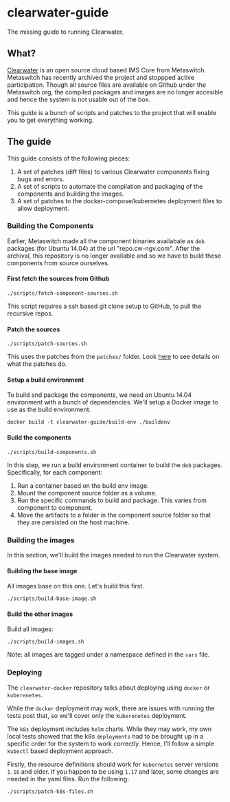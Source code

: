 # clearwater-guide

The missing guide to running Clearwater.

## What?

[Clearwater](https://www.projectclearwater.org/) is an open source cloud based IMS Core from Metaswitch. Metaswitch has recently archived the project and stoppped active participation. Though all source files are available on Github under the Metaswitch org, the compiled packages and images are no longer accesible and hence the system is not usable out of the box.

This guide is a bunch of scripts and patches to the project that will enable you to get everything working.

## The guide

This guide consists of the following pieces:

1. A set of patches (diff files) to various Clearwater components fixing bugs and errors.
2. A set of scripts to automate the compilation and packaging of the components and building the images.
3. A set of patches to the docker-compose/kubernetes deployment files to allow deployment.

### Building the Components

Earlier, Metaswitch made all the component binaries availabale as `deb` packages (for Ubuntu 14.04) at the url "repo.cw-ngv.com". After the archival, this repository is no longer available and so we have to build these components from source ourselves.

#### First fetch the sources from Github
```
./scripts/fetch-component-sources.sh
```
This script requires a ssh based git clone setup to GitHub, to pull the recursive repos.

#### Patch the sources
```
./scripts/patch-sources.sh
```
This uses the patches from the `patches/` folder. Look [here](./patches/README.md) to see details on what the patches do.

#### Setup a build environment

To build and package the components, we need an Ubuntu 14.04 environment with a bunch of dependencies. We'll setup a Docker image to use as the build environment.

```
docker build -t clearwater-guide/build-env ./buildenv
```

#### Build the components

```
./scripts/build-components.sh
```

In this step, we run a build environment container to build the `deb` packages. Specifically, for each component:
1. Run a container based on the build env image.
2. Mount the component source folder as a volume.
3. Run the specific commands to build and package. This varies from component to component.
4. Move the artifacts to a folder in the component source folder so that they are persisted on the host machine.

### Building the images

In this section, we'll build the images needed to run the Clearwater system.

#### Building the base image

All images base on this one. Let's build this first.

```
./scripts/build-base-image.sh
```

#### Build the other images

Build all images:
```
./scripts/build-images.sh
```
Note: all images are tagged under a namespace defined in the `vars` file.

### Deploying

The `clearwater-docker` repository talks about deploying using `docker` or `kuberenetes`.

While the `docker` deployment may work, there are issues with running the tests post that, so we'll cover only
the `kuberenetes` deployment.

The `k8s` deployment includes `helm` charts. While they may work, my own local tests showed that the k8s `deployments` had to be brought up in a specific order for the system to work correctly. Hence, I'll follow a simple `kubectl` based deployment approach.

Firstly, the resource definitions should work for `kubernetes` server versions `1.16` and older. If you happen
to be using `1.17` and later, some changes are needed in the yaml files. Run the following:
```
./scripts/patch-k8s-files.sh
```
